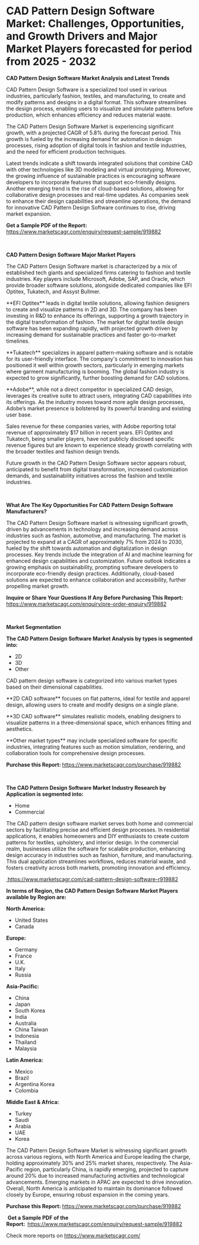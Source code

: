 <p><h1>CAD Pattern Design Software Market: Challenges, Opportunities, and Growth Drivers and Major Market Players forecasted for period from 2025 - 2032</h1></p><p><strong>CAD Pattern Design Software Market Analysis and Latest Trends</strong></p>
<p><p>CAD Pattern Design Software is a specialized tool used in various industries, particularly fashion, textiles, and manufacturing, to create and modify patterns and designs in a digital format. This software streamlines the design process, enabling users to visualize and simulate patterns before production, which enhances efficiency and reduces material waste.</p><p>The CAD Pattern Design Software Market is experiencing significant growth, with a projected CAGR of 5.8% during the forecast period. This growth is fueled by the increasing demand for automation in design processes, rising adoption of digital tools in fashion and textile industries, and the need for efficient production techniques. </p><p>Latest trends indicate a shift towards integrated solutions that combine CAD with other technologies like 3D modeling and virtual prototyping. Moreover, the growing influence of sustainable practices is encouraging software developers to incorporate features that support eco-friendly designs. Another emerging trend is the rise of cloud-based solutions, allowing for collaborative design processes and real-time updates. As companies seek to enhance their design capabilities and streamline operations, the demand for innovative CAD Pattern Design Software continues to rise, driving market expansion.</p></p>
<p><strong>Get a Sample PDF of the Report:&nbsp;</strong> <a href="https://www.marketscagr.com/enquiry/request-sample/919882?utm_campaign=1905&utm_medium=2&utm_source=Github&utm_content=ia&utm_term=06032025&utm_id=cad-pattern-design-software">https://www.marketscagr.com/enquiry/request-sample/919882</a></p>
<p>&nbsp;</p>
<p><strong>CAD Pattern Design Software Major Market Players</strong></p>
<p><p>The CAD Pattern Design Software market is characterized by a mix of established tech giants and specialized firms catering to fashion and textile industries. Key players include Microsoft, Adobe, SAP, and Oracle, which provide broader software solutions, alongside dedicated companies like EFI Optitex, Tukatech, and Assyst Bullmer.</p><p>**EFI Optitex** leads in digital textile solutions, allowing fashion designers to create and visualize patterns in 2D and 3D. The company has been investing in R&D to enhance its offerings, supporting a growth trajectory in the digital transformation of fashion. The market for digital textile design software has been expanding rapidly, with projected growth driven by increasing demand for sustainable practices and faster go-to-market timelines.</p><p>**Tukatech** specializes in apparel pattern-making software and is notable for its user-friendly interface. The company's commitment to innovation has positioned it well within growth sectors, particularly in emerging markets where garment manufacturing is booming. The global fashion industry is expected to grow significantly, further boosting demand for CAD solutions.</p><p>**Adobe**, while not a direct competitor in specialized CAD design, leverages its creative suite to attract users, integrating CAD capabilities into its offerings. As the industry moves toward more agile design processes, Adobe’s market presence is bolstered by its powerful branding and existing user base.</p><p>Sales revenue for these companies varies, with Adobe reporting total revenue of approximately $17 billion in recent years. EFI Optitex and Tukatech, being smaller players, have not publicly disclosed specific revenue figures but are known to experience steady growth correlating with the broader textiles and fashion design trends.</p><p>Future growth in the CAD Pattern Design Software sector appears robust, anticipated to benefit from digital transformation, increased customization demands, and sustainability initiatives across the fashion and textile industries.</p></p>
<p>&nbsp;</p>
<p><strong>What Are The Key Opportunities For CAD Pattern Design Software Manufacturers?</strong></p>
<p><p>The CAD Pattern Design Software market is witnessing significant growth, driven by advancements in technology and increasing demand across industries such as fashion, automotive, and manufacturing. The market is projected to expand at a CAGR of approximately 7% from 2024 to 2030, fueled by the shift towards automation and digitalization in design processes. Key trends include the integration of AI and machine learning for enhanced design capabilities and customization. Future outlook indicates a growing emphasis on sustainability, prompting software developers to incorporate eco-friendly design practices. Additionally, cloud-based solutions are expected to enhance collaboration and accessibility, further propelling market growth.</p></p>
<p><strong>Inquire or Share Your Questions If Any Before Purchasing This Report:</strong> <a href="https://www.marketscagr.com/enquiry/pre-order-enquiry/919882?utm_campaign=1905&utm_medium=2&utm_source=Github&utm_content=ia&utm_term=06032025&utm_id=cad-pattern-design-software">https://www.marketscagr.com/enquiry/pre-order-enquiry/919882</a></p>
<p>&nbsp;</p>
<p><strong>Market Segmentation</strong></p>
<p><strong>The CAD Pattern Design Software Market Analysis by types is segmented into:</strong></p>
<p><ul><li>2D</li><li>3D</li><li>Other</li></ul></p>
<p><p>CAD pattern design software is categorized into various market types based on their dimensional capabilities. </p><p>**2D CAD software** focuses on flat patterns, ideal for textile and apparel design, allowing users to create and modify designs on a single plane. </p><p>**3D CAD software** simulates realistic models, enabling designers to visualize patterns in a three-dimensional space, which enhances fitting and aesthetics. </p><p>**Other market types** may include specialized software for specific industries, integrating features such as motion simulation, rendering, and collaboration tools for comprehensive design processes.</p></p>
<p><strong>Purchase this Report:&nbsp;</strong><a href="https://www.marketscagr.com/purchase/919882?utm_campaign=1905&utm_medium=2&utm_source=Github&utm_content=ia&utm_term=06032025&utm_id=cad-pattern-design-software">https://www.marketscagr.com/purchase/919882</a></p>
<p>&nbsp;</p>
<p><strong>The CAD Pattern Design Software Market Industry Research by Application is segmented into:</strong></p>
<p><ul><li>Home</li><li>Commercial</li></ul></p>
<p><p>The CAD pattern design software market serves both home and commercial sectors by facilitating precise and efficient design processes. In residential applications, it enables homeowners and DIY enthusiasts to create custom patterns for textiles, upholstery, and interior design. In the commercial realm, businesses utilize the software for scalable production, enhancing design accuracy in industries such as fashion, furniture, and manufacturing. This dual application streamlines workflows, reduces material waste, and fosters creativity across both markets, promoting innovation and efficiency.</p></p>
<p><a href="https://www.marketscagr.com/cad-pattern-design-software-r919882?utm_campaign=1905&utm_medium=2&utm_source=Github&utm_content=ia&utm_term=06032025&utm_id=cad-pattern-design-software">&nbsp;https://www.marketscagr.com/cad-pattern-design-software-r919882</a></p>
<p><strong>In terms of Region, the CAD Pattern Design Software Market Players available by Region are:</strong></p>
<p>
    <p> <strong> North America: </strong>
        <ul>
            <li>United States</li>
            <li>Canada</li>
        </ul>
        </p> 
    <p> <strong> Europe: </strong>
        <ul>
            <li>Germany</li>
            <li>France</li>
            <li>U.K.</li>
            <li>Italy</li>
            <li>Russia</li>
        </ul>
        </p> 
    <p> <strong> Asia-Pacific: </strong>
        <ul>
            <li>China</li>
            <li>Japan</li>
            <li>South Korea</li>
            <li>India</li>
            <li>Australia</li>
            <li>China Taiwan</li>
            <li>Indonesia</li>
            <li>Thailand</li>
            <li>Malaysia</li>
        </ul>
        </p> 
    <p> <strong> Latin America: </strong>
        <ul>
            <li>Mexico</li>
            <li>Brazil</li>
            <li>Argentina Korea</li>
            <li>Colombia</li>
        </ul>
        </p> 
    <p> <strong> Middle East & Africa: </strong>
        <ul>
            <li>Turkey</li>
            <li>Saudi</li>
            <li>Arabia</li>
            <li>UAE</li>
            <li>Korea</li>
        </ul>
    </p>
    </p>
<p><p>The CAD Pattern Design Software Market is witnessing significant growth across various regions, with North America and Europe leading the charge, holding approximately 30% and 25% market shares, respectively. The Asia-Pacific region, particularly China, is rapidly emerging, projected to capture around 20% due to increased manufacturing activities and technological advancements. Emerging markets in APAC are expected to drive innovation. Overall, North America is anticipated to maintain its dominance followed closely by Europe, ensuring robust expansion in the coming years.</p></p>
<p><strong>Purchase this Report: </strong><a href="https://www.marketscagr.com/purchase/919882?utm_campaign=1905&utm_medium=2&utm_source=Github&utm_content=ia&utm_term=06032025&utm_id=cad-pattern-design-software">https://www.marketscagr.com/purchase/919882</a></p>
<p>&nbsp;<strong>Get a Sample PDF of the Report:&nbsp;&nbsp;</strong><a href="https://www.marketscagr.com/enquiry/request-sample/919882?utm_campaign=1905&utm_medium=2&utm_source=Github&utm_content=ia&utm_term=06032025&utm_id=cad-pattern-design-software">https://www.marketscagr.com/enquiry/request-sample/919882</a></p>
<p><strong></strong></p>
<p>Check more reports on <a href="https://www.marketscagr.com/?utm_campaign=1905&utm_medium=2&utm_source=Github&utm_content=ia&utm_term=06032025&utm_id=cad-pattern-design-software">https://www.marketscagr.com/</a></p>